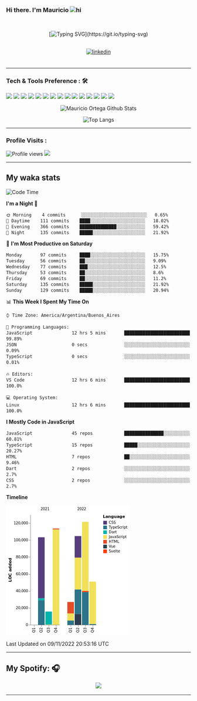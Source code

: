 ### Hi there. I'm Mauricio <img src="https://user-images.githubusercontent.com/1303154/88677602-1635ba80-d120-11ea-84d8-d263ba5fc3c0.gif" width="28px" alt="hi">
<br /> 

<div align="center">
  
[![Typing SVG](https://readme-typing-svg.herokuapp.com?size=25&duration=7000&center=true&vCenter=true&width=650&height=40&lines=WELCOME!;My+name+is+Mauricio+Ortega...;I+am+a+Front-End+Developer...;I+hope+you+find+what+you+are+looking+for...;You+have+my+contact+information...;MAY+THE+FORCE+BE+WITH+YOU...)](https://git.io/typing-svg)

</div>
  
<br />

<div align="center">
  
<a href="https://www.linkedin.com/in/mauriciortega/" target="_blank">
<img src=https://img.shields.io/badge/linkedin-%231E77B5.svg?&style=for-the-badge&logo=linkedin&logoColor=white alt=linkedin style="margin-bottom: 5px;" />
</a>
  
</div>

<br />



<!--
**Nekzus/Nekzus** is a ✨ _special_ ✨ repository because its `README.md` (this file) appears on your GitHub profile.

Here are some ideas to get you started:

- 🔭 I’m currently working on ...
- 🌱 I’m currently learning ...
- 👯 I’m looking to collaborate on ...
- 🤔 I’m looking for help with ...
- 💬 Ask me about ...
- 📫 How to reach me: ...
- 😄 Pronouns: ...
- ⚡ Fun fact: ...
-->

---

### Tech & Tools Preference : 🛠

<img src = "https://img.shields.io/badge/-HTML5-E34F26?style=flat&logo=html5&logoColor=white"> <img src = "https://img.shields.io/badge/-CSS3-1572B6?style=flat&logo=css3&logoColor=white">
<img src="https://img.shields.io/badge/-Sass-cc6699?style=flat&logo=sass&logoColor=ffffff">
<img src="https://img.shields.io/badge/-Bootstrap-563D7C?style=flat&logo=bootstrap&logoColor=white">
<img src="https://img.shields.io/badge/-JavaScript-eed718?style=flat&logo=javascript&logoColor=ffffff">
<img src="https://img.shields.io/badge/-React-000000?style=flat&logo=react&logoColor=00c8ff">
<img src="https://img.shields.io/badge/-Next-000000?style=flat&logo=nextdotjs&logoColor=white">
<img src="http://img.shields.io/badge/-Vue-black?style=flat&logo=vuedotjs&logoColor=4FC08D">
<img src="http://img.shields.io/badge/-Flutter-black?style=flat&logo=flutter&logoColor=02569B">
<img src="https://img.shields.io/badge/-Node.js-3C873A?style=flat&logo=Node.js&logoColor=white">
<img src="http://img.shields.io/badge/-Git-F1502F?style=flat&logo=git&logoColor=FFFFFF">
<img src="http://img.shields.io/badge/-Github-000000?style=flat&logo=github&logoColor=FFFFFF">
<img src="https://img.shields.io/badge/-Firebase-FFA611?style=flat&logo=firebase&logoColor=FFFFFF">
<img src="http://img.shields.io/badge/-Vercel-black?style=flat&logo=vercel&logoColor=white">
<img src="http://img.shields.io/badge/-VS%20Code-007ACC?style=flat&logo=visual%20studio%20code&logoColor=white">


<div align="center">
  
![Mauricio Ortega Github Stats](https://github-readme-stats.vercel.app/api?username=Nekzus&show_icons=true&title_color=fff&icon_color=79ff97&text_color=9f9f9f&bg_color=151515)

![Top Langs](https://github-readme-stats.vercel.app/api/top-langs/?username=Nekzus&hide=css,html,less&layout=compact&title_color=fff&icon_color=79ff97&text_color=9f9f9f&bg_color=151515)

</div>
  
---

### Profile Visits :
  
![Profile views](https://gpvc.arturio.dev/Nekzus)  <img src="https://img.shields.io/github/followers/Nekzus?label=Follow" style=" float:left, margin-right:10px" />

---


## My waka stats
<!--START_SECTION:waka-->
![Code Time](http://img.shields.io/badge/Code%20Time-1%2C415%20hrs%2011%20mins-blue)

**I'm a Night 🦉** 

```text
🌞 Morning    4 commits      ░░░░░░░░░░░░░░░░░░░░░░░░░   0.65% 
🌆 Daytime    111 commits    ████░░░░░░░░░░░░░░░░░░░░░   18.02% 
🌃 Evening    366 commits    ██████████████░░░░░░░░░░░   59.42% 
🌙 Night      135 commits    █████░░░░░░░░░░░░░░░░░░░░   21.92%

```
📅 **I'm Most Productive on Saturday** 

```text
Monday       97 commits     ████░░░░░░░░░░░░░░░░░░░░░   15.75% 
Tuesday      56 commits     ██░░░░░░░░░░░░░░░░░░░░░░░   9.09% 
Wednesday    77 commits     ███░░░░░░░░░░░░░░░░░░░░░░   12.5% 
Thursday     53 commits     ██░░░░░░░░░░░░░░░░░░░░░░░   8.6% 
Friday       69 commits     ██░░░░░░░░░░░░░░░░░░░░░░░   11.2% 
Saturday     135 commits    █████░░░░░░░░░░░░░░░░░░░░   21.92% 
Sunday       129 commits    █████░░░░░░░░░░░░░░░░░░░░   20.94%

```


📊 **This Week I Spent My Time On** 

```text
⌚︎ Time Zone: America/Argentina/Buenos_Aires

💬 Programming Languages: 
JavaScript               12 hrs 5 mins       █████████████████████████   99.89% 
JSON                     0 secs              ░░░░░░░░░░░░░░░░░░░░░░░░░   0.09% 
TypeScript               0 secs              ░░░░░░░░░░░░░░░░░░░░░░░░░   0.01%

🔥 Editors: 
VS Code                  12 hrs 6 mins       █████████████████████████   100.0%

💻 Operating System: 
Linux                    12 hrs 6 mins       █████████████████████████   100.0%

```

**I Mostly Code in JavaScript** 

```text
JavaScript               45 repos            ███████████████░░░░░░░░░░   60.81% 
TypeScript               15 repos            █████░░░░░░░░░░░░░░░░░░░░   20.27% 
HTML                     7 repos             ██░░░░░░░░░░░░░░░░░░░░░░░   9.46% 
Dart                     2 repos             ░░░░░░░░░░░░░░░░░░░░░░░░░   2.7% 
CSS                      2 repos             ░░░░░░░░░░░░░░░░░░░░░░░░░   2.7%

```


**Timeline**

![Chart not found](https://raw.githubusercontent.com/Nekzus/Nekzus/main/charts/bar_graph.png) 


 Last Updated on 09/11/2022 20:53:16 UTC
<!--END_SECTION:waka-->

---
## My Spotify: 🎧

<div align="center"><img src="https://spotify-github-profile.vercel.app/api/view?uid=11169970531&cover_image=true&theme=default" /></div>

---
